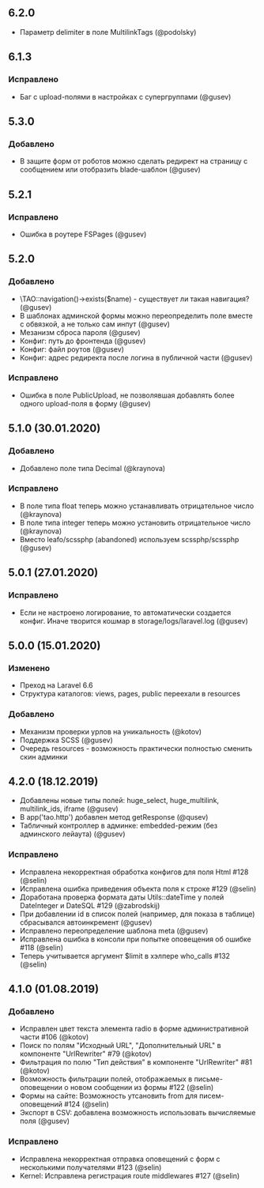 ## 6.2.0

- Параметр delimiter в поле MultilinkTags (@podolsky)

## 6.1.3

### Исправлено

- Баг с upload-полями в настройках с супергруппами (@gusev)

## 5.3.0

### Добавлено

- В защите форм от роботов можно сделать редирект на страницу с сообщением или отобразить blade-шаблон (@gusev)


## 5.2.1

### Исправлено

- Ошибка в роутере FSPages (@gusev)

## 5.2.0

### Добавлено

- \TAO::navigation()->exists($name) - существует ли такая навигация? (@gusev)
- В шаблонах админской формы можно переопределить поле вместе с обвязкой, а не только сам инпут (@gusev)
- Мезанизм сброса пароля (@gusev)
- Конфиг: путь до фронтенда (@gusev)
- Конфиг: файл роутов (@gusev)
- Конфиг: адрес редиректа после логина в публичной части (@gusev)

### Исправлено

- Ошибка в поле PublicUpload, не позволявшая добавлять более одного upload-поля в форму (@gusev)


## 5.1.0 (30.01.2020)

### Добавлено

- Добавлено поле типа Decimal (@kraynova)

### Исправлено

- В поле типа float теперь можно устанавливать отрицательное число (@kraynova)
- В поле типа integer теперь можно установить отрицательное число (@kraynova)
- Вместо leafo/scssphp (abandoned) используем scssphp/scssphp (@gusev)

## 5.0.1 (27.01.2020)

### Исправлено

- Если не настроено логирование, то автоматически создается конфиг. Иначе творится кошмар в storage/logs/laravel.log (@gusev)

## 5.0.0 (15.01.2020)

### Изменено

- Преход на Laravel 6.6
- Структура каталогов: views, pages, public переехали в resources

### Добавлено

- Механизм проверки урлов на уникальность (@kotov)
- Поддержка SCSS (@gusev)
- Очередь resources - возможность практически полностью сменить скин админки


## 4.2.0 (18.12.2019)

- Добавлены новые типы полей: huge_select, huge_multilink, multilink_ids, iframe (@gusev)
- В app('tao.http') добавлен метод getResponse (@qusev)
- Табличный контроллер в админке: embedded-режим (без админского лейаута) (@gusev)

### Исправлено

- Исправлена некорректная обработка конфигов для поля Html #128 (@selin)
- Исправлена ошибка приведения объекта поля к строке #129 (@selin)
- Доработана проверка формата даты Utils::dateTime у полей DateInteger и DateSQL #129 (@zabrodskij)
- При добавлении id в список полей (например, для показа в таблице) сбрасывался автоинкремент (@gusev)
- Исправлено переопределение шаблона meta (@gusev)
- Исправлена ошибка в консоли при попытке оповещения об ошибке #118 (@selin)
- Теперь учитывается аргумент $limit в хэлпере who_calls #132 (@selin)

## 4.1.0 (01.08.2019)

### Добавлено

- Исправлен цвет текста элемента radio в форме административной части #106 (@kotov)
- Поиск по полям "Исходный URL", "Дополнительный URL" в компоненте "UrlRewriter" #79 (@kotov)
- Фильтрация по полю "Тип действия" в компоненте "UrlRewriter" #81 (@kotov)
- Возможность фильтрации полей, отображаемых в письме-оповещении о новом сообщении из формы #122 (@selin)
- Формы на сайте: Возможность утсановить from для писем-оповещений #124 (@selin)
- Экспорт в CSV: добавлена возможность использовать вычисляемые поля (@gusev)

### Исправлено

- Исправлена некорректная отправка оповещений с форм с несколькими получателями #123 (@selin)
- Kernel: Исправлена регистрация route middlewares #127 (@selin)
